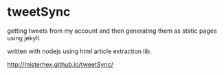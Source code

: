 tweetSync
====

getting tweets from my account and then generating them as static pages using jekyll.

written with nodejs using html article extraction lib.

http://misterhex.github.io/tweetSync/
